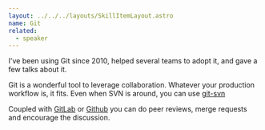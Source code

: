 ```yaml
---
layout: ../../../layouts/SkillItemLayout.astro
name: Git
related:
  - speaker
---
```


I've been using Git since 2010, helped several teams to adopt it, and gave a
few talks about it.

Git is a wonderful tool to leverage collaboration.
Whatever your production workflow is, it fits. Even when SVN is around,
you can use [git-svn](https://www.kernel.org/pub/software/scm/git/docs/git-svn.html)

Coupled with [GitLab](http://gitlab.org/) or [Github](https://github.com) you
can do peer reviews, merge requests and encourage the discussion.
